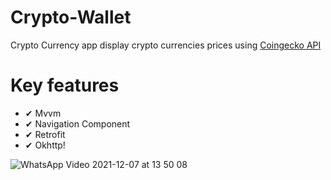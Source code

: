 # Crypto-Wallet

Crypto Currency app display crypto currencies prices using [Coingecko API](https://www.coingecko.com/tr/api)

# Key features
 
 * ✔ Mvvm
 * ✔ Navigation Component
 * ✔ Retrofit
 * ✔ Okhttp!
 

![WhatsApp Video 2021-12-07 at 13 50 08](https://user-images.githubusercontent.com/37241744/145016401-84381591-06be-471b-991a-c0f9b9b469b0.gif)
